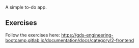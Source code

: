 A simple to-do app.

## Exercises

Follow the exercises here:
https://gds-engineering-bootcamp.gitlab.io/documentation/docs/category/2-frontend
